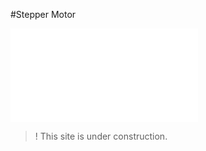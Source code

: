 #Stepper Motor

![](../../models/Stepper_Motor_Container/stepper.stl)

>!  This site is under construction.
